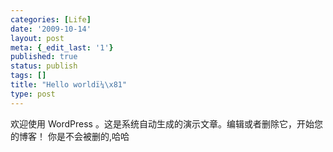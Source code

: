```yaml
---
categories: [Life]
date: '2009-10-14'
layout: post
meta: {_edit_last: '1'}
published: true
status: publish
tags: []
title: "Hello worldï¼\x81"
type: post
---
```

欢迎使用 WordPress
。这是系统自动生成的演示文章。编辑或者删除它，开始您的博客！
你是不会被删的,哈哈
